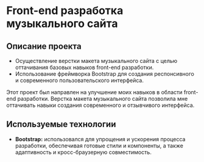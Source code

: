 # Front-end разработка музыкального сайта

## Описание проекта
* Осуществление верстки макета музыкального сайта с целью оттачивания базовых навыков front-end разработки.
* Использование фреймворка Bootstrap для создания респонсивного и современного пользовательского интерфейса.

Этот проект был направлен на улучшение моих навыков в области front-end разработки. Верстка макета музыкального сайта позволила мне оттачивать навыки создания современного и отзывчивого интерфейса.

## Используемые технологии
* **Bootstrap:** использовался для упрощения и ускорения процесса разработки, обеспечивая готовые стили и компоненты, а также адаптивность и кросс-браузерную совместимость.